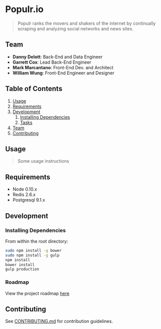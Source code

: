 # Populr.io

> Populr ranks the movers and shakers of the internet by continually scraping and analyzing social networks and news sites.

## Team

  - __Danny Delott__: Back-End and Data Engineer
  - __Garrett Cox__: Lead Back-End Engineer
  - __Mark Marcantano__: Front-End Dev. and Architect
  - __William Wung__: Front-End Engineer and Designer

## Table of Contents

1. [Usage](#Usage)
1. [Requirements](#requirements)
1. [Development](#development)
    1. [Installing Dependencies](#installing-dependencies)
    1. [Tasks](#tasks)
1. [Team](#team)
1. [Contributing](#contributing)

## Usage

> Some usage instructions

## Requirements

- Node 0.10.x
- Redis 2.6.x
- Postgresql 9.1.x

## Development

### Installing Dependencies

From within the root directory:

```sh
sudo npm install -g bower
sudo npm install -g gulp
npm install
bower install
gulp production
```

### Roadmap

View the project roadmap [here](LINK_TO_PROJECT_ISSUES)


## Contributing

See [CONTRIBUTING.md](CONTRIBUTING.md) for contribution guidelines.
